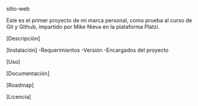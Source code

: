 sitio-web

Este es el primer proyecto de mi marca personal, como prueba al curso de Git y Github, impartido por Mike Nieva en la plataforma Platzi.

[Descripción]

[Instalación]
-Requerimientos
-Versión
-Encargados del proyecto

[Uso]

[Documentación]

[Roadmap]

[Licencia]
